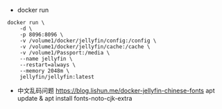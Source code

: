- docker run
```
docker run \
    -d \
    -p 8096:8096 \
    -v /volume1/docker/jellyfin/config:/config \
    -v /volume1/docker/jellyfin/cache:/cache \
    -v /volume1/Passport:/media \
    --name jellyfin \
    --restart=always \
    --memory 2048m \
    jellyfin/jellyfin:latest
```

- 中文乱码问题 https://blog.lishun.me/docker-jellyfin-chinese-fonts
apt update & apt install fonts-noto-cjk-extra

